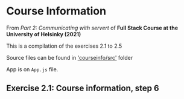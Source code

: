 # Course Information
From *Part 2: Communicating with servert* of **Full Stack Course at the University of Helsinky (2021)**

This is a compilation of the exercises 2.1 to 2.5

Source files can be found in ['courseinfo/src'](https://github.com/greenvan/fullstackopen2021/tree/main/part1/courseinfo/src) folder

App is on `App.js` file.

## Exercise 2.1: Course information, step 6

```js

```